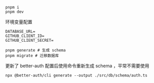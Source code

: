 ```
pnpm i
pnpm dev
```

环境变量配置

```
DATABASE_URL=
GITHUB_CLIENT_ID=
GITHUB_CLIENT_SECRET=
```

```
pnpm generate # 生成 schema
pnpm migrate # 迁移数据库
```

更新了 better-auth 配置后使用命令重新生成 schema ，平常不需要使用
```
npx @better-auth/cli generate --output ./src/db/schema/auth.ts
```